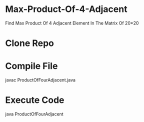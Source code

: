 # Max-Product-Of-4-Adjacent
Find Max Product Of 4 Adjacent Element In The Matrix Of 20*20

# Clone Repo
# Compile File
javac ProductOfFourAdjacent.java
# Execute Code
java ProductOfFourAdjacent
